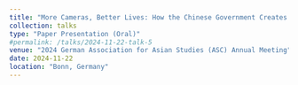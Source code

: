 ```yaml
---
title: "More Cameras, Better Lives: How the Chinese Government Creates and Propagates Digital Surveillance Narratives"
collection: talks
type: "Paper Presentation (Oral)"
#permalink: /talks/2024-11-22-talk-5
venue: "2024 German Association for Asian Studies (ASC) Annual Meeting"
date: 2024-11-22
location: "Bonn, Germany"
---
```

